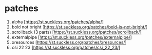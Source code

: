 # patches

1. alpha [https://st.suckless.org/patches/alpha/]
2. bold not bright [https://st.suckless.org/patches/bold-is-not-bright/]
3. scrollback (3 parts) [https://st.suckless.org/patches/scrollback/]
4. externalpipe [https://st.suckless.org/patches/externalpipe/]
5. xresources [https://st.suckless.org/patches/xresources/]
6. csi 22 23 [https://st.suckless.org/patches/csi_22_23/]
